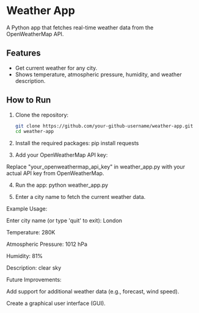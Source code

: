 # Weather App

A Python app that fetches real-time weather data from the OpenWeatherMap API.

## Features
- Get current weather for any city.
- Shows temperature, atmospheric pressure, humidity, and weather description.

## How to Run

1. Clone the repository:
   ```bash
   git clone https://github.com/your-github-username/weather-app.git
   cd weather-app
   ```

   
2. Install the required packages:
pip install requests

3. Add your OpenWeatherMap API key:

Replace "your_openweathermap_api_key" in weather_app.py with your actual API key from OpenWeatherMap.

4. Run the app:
python weather_app.py

5. Enter a city name to fetch the current weather data.

Example Usage:

Enter city name (or type 'quit' to exit): London

Temperature: 280K

Atmospheric Pressure: 1012 hPa

Humidity: 81%

Description: clear sky

Future Improvements:

Add support for additional weather data (e.g., forecast, wind speed).

Create a graphical user interface (GUI).

